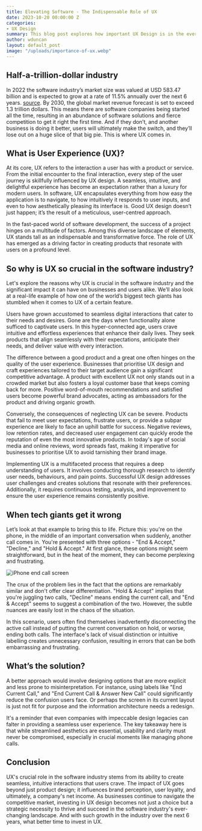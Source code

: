 ```yaml
---
title: Elevating Software - The Indispensable Role of UX
date: 2023-10-20 00:00:00 Z
categories:
- UX Design
summary: This blog post explores how important UX Design is in the ever-growing software industry and how even tech giants can get it wrong sometimes. 
author: wduncan
layout: default_post
image: "/uploads/importance-of-ux.webp"
---
```


## Half-a-trillion-dollar industry

In 2022 the software industry’s market size was valued at USD 583.47 billion and is expected to grow at a rate of 11.5% annually over the next 6 years. [source](https://www.grandviewresearch.com/industry-analysis/software-market-report). By 2030, the global market revenue forecast is set to exceed 1.3 trillion dollars. This means there are software companies being started all the time, resulting in an abundance of software solutions and fierce competition to get it right the first time. And if they don’t, and another business is doing it better, users will ultimately make the switch, and they’ll lose out on a huge slice of that big pie. This is where UX comes in.

## What is User Experience (UX)? 

At its core, UX refers to the interaction a user has with a product or service. From the initial encounter to the final interaction, every step of the user journey is skillfully influenced by UX design. A seamless, intuitive, and delightful experience has become an expectation rather than a luxury for modern users. In software, UX encapsulates everything from how easy the application is to navigate, to how intuitively it responds to user inputs, and even to how aesthetically pleasing its interface is. Good UX design doesn’t just happen; it’s the result of a meticulous, user-centred approach.

In the fast-paced world of software development, the success of a project hinges on a multitude of factors. Among this diverse landscape of elements, UX stands tall as an indispensable and transformative force. The role of UX has emerged as a driving factor in creating products that resonate with users on a profound level.

## So why is UX so crucial in the software industry?

Let's explore the reasons why UX is crucial in the software industry and the significant impact it can have on businesses and users alike. We’ll also look at a real-life example of how one of the world’s biggest tech giants has stumbled when it comes to UX of a certain feature.

Users have grown accustomed to seamless digital interactions that cater to their needs and desires. Gone are the days when functionality alone sufficed to captivate users. In this hyper-connected age, users crave intuitive and effortless experiences that enhance their daily lives. They seek products that align seamlessly with their expectations, anticipate their needs, and deliver value with every interaction. 

The difference between a good product and a great one often hinges on the quality of the user experience. Businesses that prioritise UX design and craft experiences tailored to their target audience gain a significant competitive advantage. A product with excellent UX not only stands out in a crowded market but also fosters a loyal customer base that keeps coming back for more. Positive word-of-mouth recommendations and satisfied users become powerful brand advocates, acting as ambassadors for the product and driving organic growth.

Conversely, the consequences of neglecting UX can be severe. Products that fail to meet user expectations, frustrate users, or provide a subpar experience are likely to face an uphill battle for success. Negative reviews, low retention rates, and decreased user engagement can quickly erode the reputation of even the most innovative products. In today's age of social media and online reviews, word spreads fast, making it imperative for businesses to prioritise UX to avoid tarnishing their brand image.

Implementing UX is a multifaceted process that requires a deep understanding of users. It involves conducting thorough research to identify user needs, behaviours, and pain points. Successful UX design addresses user challenges and creates solutions that resonate with their preferences. Additionally, it requires continuous testing, analysis, and improvement to ensure the user experience remains consistently positive.

## When tech giants get it wrong

Let’s look at that example to bring this to life. Picture this: you're on the phone, in the middle of an important conversation when suddenly, another call comes in. You're presented with three options - "End & Accept," "Decline," and "Hold & Accept." At first glance, these options might seem straightforward, but in the heat of the moment, they can become perplexing and frustrating.

![iPhone end call screen](/uploads/end-call.webp)

The crux of the problem lies in the fact that the options are remarkably similar and don't offer clear differentiation. "Hold & Accept" implies that you're juggling two calls, "Decline" means ending the current call, and "End & Accept" seems to suggest a combination of the two. However, the subtle nuances are easily lost in the chaos of the situation.

In this scenario, users often find themselves inadvertently disconnecting the active call instead of putting the current conversation on hold, or worse, ending both calls. The interface's lack of visual distinction or intuitive labelling creates unnecessary confusion, resulting in errors that can be both embarrassing and frustrating.

## What’s the solution?

A better approach would involve designing options that are more explicit and less prone to misinterpretation. For instance, using labels like "End Current Call," and "End Current Call & Answer New Call" could significantly reduce the confusion users face. Or perhaps the screen in its current layout is just not fit for purpose and the information architecture needs a redesign.

It's a reminder that even companies with impeccable design legacies can falter in providing a seamless user experience. The key takeaway here is that while streamlined aesthetics are essential, usability and clarity must never be compromised, especially in crucial moments like managing phone calls.

## Conclusion

UX's crucial role in the software industry stems from its ability to create seamless, intuitive interactions that users crave. The impact of UX goes beyond just product design; it influences brand perception, user loyalty, and ultimately, a company's net income. As businesses continue to navigate the competitive market, investing in UX design becomes not just a choice but a strategic necessity to thrive and succeed in the software industry's ever-changing landscape. And with such growth in the industry over the next 6 years, what better time to invest in UX.